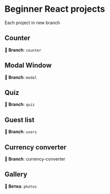 # Beginner React projects

Each project in new branch

## Counter

**🌿 Branch**: `counter`
## Modal Window

**🌿 Branch**: `modal`

## Quiz 

**🌿 Branch**: `quiz`

## Guest list

**🌿 Branch**: `users`

## Сurrency converter

**🌿 Branch**: currency-converter

## Gallery

**🌿 Ветка**: `photos`
